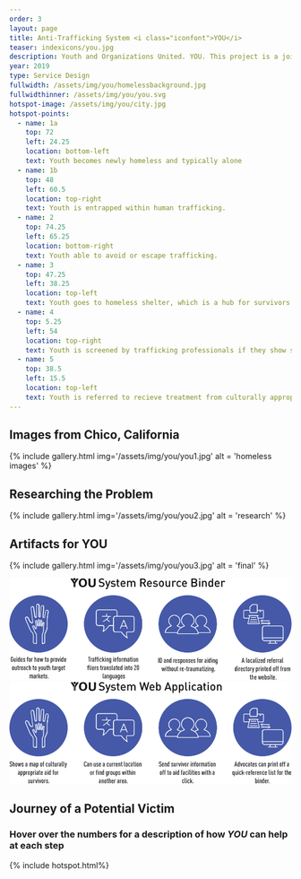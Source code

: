 ```yaml
---
order: 3
layout: page
title: Anti-Trafficking System <i class="iconfont">YOU</i>
teaser: indexicons/you.jpg
description: Youth and Organizations United. YOU. This project is a joint effort between Iowa State University and California State University Chico's psychology department to develop solutions to issues that effect the current homeless population, including human trafficking. From this base, I was able to take a unified advocacy system for human trafficking survivors and extend it to a nationwide system.
year: 2019
type: Service Design
fullwidth: /assets/img/you/homelessbackground.jpg
fullwidthinner: /assets/img/you/you.svg
hotspot-image: /assets/img/you/city.jpg
hotspot-points:
  - name: 1a
    top: 72
    left: 24.25
    location: bottom-left
    text: Youth becomes newly homeless and typically alone
  - name: 1b
    top: 48
    left: 60.5
    location: top-right
    text: Youth is entrapped within human trafficking.
  - name: 2
    top: 74.25
    left: 65.25
    location: bottom-right
    text: Youth able to avoid or escape trafficking.
  - name: 3
    top: 47.25
    left: 38.25
    location: top-left
    text: Youth goes to homeless shelter, which is a hub for survivors via the YOU System.
  - name: 4
    top: 5.25
    left: 54
    location: top-right
    text: Youth is screened by trafficking professionals if they show signs of former trafficking.
  - name: 5
    top: 38.5
    left: 15.5
    location: top-left
    text: Youth is referred to recieve treatment from culturally appropriate advocates.
---
```

## Images from Chico, California
{% include gallery.html img='/assets/img/you/you1.jpg' alt = 'homeless images' %}

## Researching the Problem
{% include gallery.html img='/assets/img/you/you2.jpg' alt = 'research' %}

## Artifacts for YOU
{% include gallery.html img='/assets/img/you/you3.jpg' alt = 'final' %}

<div class="col-xs-12 col-md-6">
    <img src="/assets/img/you/icons1.svg" alt="YOU System Resource Binder">
</div>

<div class="col-xs-12 col-md-6">
    <img src="/assets/img/you/icons2.svg" alt="YOU System Web Application">
</div>

## Journey of a Potential Victim
### Hover over the numbers for a description of how <i class="iconfont">YOU</i> can help at each step
{% include hotspot.html%}
